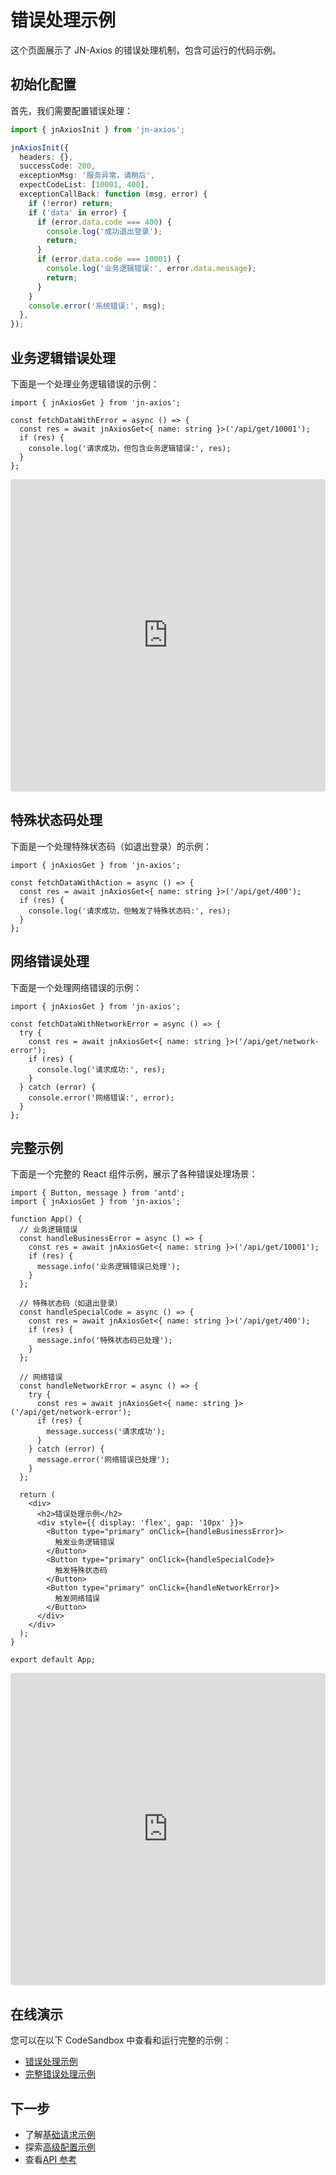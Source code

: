 # 错误处理示例

这个页面展示了 JN-Axios 的错误处理机制，包含可运行的代码示例。

## 初始化配置

首先，我们需要配置错误处理：

```ts
import { jnAxiosInit } from 'jn-axios';

jnAxiosInit({
  headers: {},
  successCode: 200,
  exceptionMsg: '服务异常，请稍后',
  expectCodeList: [10001, 400],
  exceptionCallBack: function (msg, error) {
    if (!error) return;
    if ('data' in error) {
      if (error.data.code === 400) {
        console.log('成功退出登录');
        return;
      }
      if (error.data.code === 10001) {
        console.log('业务逻辑错误:', error.data.message);
        return;
      }
    }
    console.error('系统错误:', msg);
  },
});
```

## 业务逻辑错误处理

下面是一个处理业务逻辑错误的示例：

```tsx
import { jnAxiosGet } from 'jn-axios';

const fetchDataWithError = async () => {
  const res = await jnAxiosGet<{ name: string }>('/api/get/10001');
  if (res) {
    console.log('请求成功，但包含业务逻辑错误:', res);
  }
};
```

<iframe src="https://codesandbox.io/embed/jn-axios-error-handling-8q6j2?fontsize=14&hidenavigation=1&theme=dark"
     style="width:100%; height:500px; border:0; border-radius: 4px; overflow:hidden;"
     title="jn-axios-error-handling"
     allow="accelerometer; ambient-light-sensor; camera; encrypted-media; geolocation; gyroscope; hid; microphone; midi; payment; usb; vr; xr-spatial-tracking"
     sandbox="allow-forms allow-modals allow-popups allow-presentation allow-same-origin allow-scripts"
   ></iframe>

## 特殊状态码处理

下面是一个处理特殊状态码（如退出登录）的示例：

```tsx
import { jnAxiosGet } from 'jn-axios';

const fetchDataWithAction = async () => {
  const res = await jnAxiosGet<{ name: string }>('/api/get/400');
  if (res) {
    console.log('请求成功，但触发了特殊状态码:', res);
  }
};
```

## 网络错误处理

下面是一个处理网络错误的示例：

```tsx
import { jnAxiosGet } from 'jn-axios';

const fetchDataWithNetworkError = async () => {
  try {
    const res = await jnAxiosGet<{ name: string }>('/api/get/network-error');
    if (res) {
      console.log('请求成功:', res);
    }
  } catch (error) {
    console.error('网络错误:', error);
  }
};
```

## 完整示例

下面是一个完整的 React 组件示例，展示了各种错误处理场景：

```tsx
import { Button, message } from 'antd';
import { jnAxiosGet } from 'jn-axios';

function App() {
  // 业务逻辑错误
  const handleBusinessError = async () => {
    const res = await jnAxiosGet<{ name: string }>('/api/get/10001');
    if (res) {
      message.info('业务逻辑错误已处理');
    }
  };

  // 特殊状态码（如退出登录）
  const handleSpecialCode = async () => {
    const res = await jnAxiosGet<{ name: string }>('/api/get/400');
    if (res) {
      message.info('特殊状态码已处理');
    }
  };

  // 网络错误
  const handleNetworkError = async () => {
    try {
      const res = await jnAxiosGet<{ name: string }>('/api/get/network-error');
      if (res) {
        message.success('请求成功');
      }
    } catch (error) {
      message.error('网络错误已处理');
    }
  };

  return (
    <div>
      <h2>错误处理示例</h2>
      <div style={{ display: 'flex', gap: '10px' }}>
        <Button type="primary" onClick={handleBusinessError}>
          触发业务逻辑错误
        </Button>
        <Button type="primary" onClick={handleSpecialCode}>
          触发特殊状态码
        </Button>
        <Button type="primary" onClick={handleNetworkError}>
          触发网络错误
        </Button>
      </div>
    </div>
  );
}

export default App;
```

<iframe src="https://codesandbox.io/embed/jn-axios-complete-error-handling-8q6j2?fontsize=14&hidenavigation=1&theme=dark"
     style="width:100%; height:500px; border:0; border-radius: 4px; overflow:hidden;"
     title="jn-axios-complete-error-handling"
     allow="accelerometer; ambient-light-sensor; camera; encrypted-media; geolocation; gyroscope; hid; microphone; midi; payment; usb; vr; xr-spatial-tracking"
     sandbox="allow-forms allow-modals allow-popups allow-presentation allow-same-origin allow-scripts"
   ></iframe>

## 在线演示

您可以在以下 CodeSandbox 中查看和运行完整的示例：

- [错误处理示例](https://codesandbox.io/s/jn-axios-error-handling-8q6j2)
- [完整错误处理示例](https://codesandbox.io/s/jn-axios-complete-error-handling-8q6j2)

## 下一步

- 了解[基础请求示例](./basic.md)
- 探索[高级配置示例](./advanced.md)
- 查看[API 参考](../api/)

